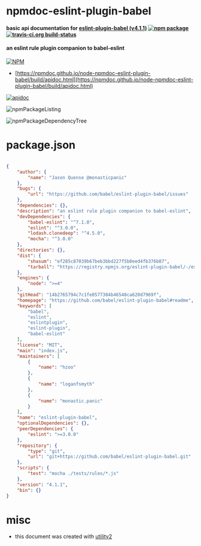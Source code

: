 # npmdoc-eslint-plugin-babel

#### basic api documentation for  [eslint-plugin-babel (v4.1.1)](https://github.com/babel/eslint-plugin-babel#readme)  [![npm package](https://img.shields.io/npm/v/npmdoc-eslint-plugin-babel.svg?style=flat-square)](https://www.npmjs.org/package/npmdoc-eslint-plugin-babel) [![travis-ci.org build-status](https://api.travis-ci.org/npmdoc/node-npmdoc-eslint-plugin-babel.svg)](https://travis-ci.org/npmdoc/node-npmdoc-eslint-plugin-babel)

#### an eslint rule plugin companion to babel-eslint

[![NPM](https://nodei.co/npm/eslint-plugin-babel.png?downloads=true&downloadRank=true&stars=true)](https://www.npmjs.com/package/eslint-plugin-babel)

- [https://npmdoc.github.io/node-npmdoc-eslint-plugin-babel/build/apidoc.html](https://npmdoc.github.io/node-npmdoc-eslint-plugin-babel/build/apidoc.html)

[![apidoc](https://npmdoc.github.io/node-npmdoc-eslint-plugin-babel/build/screenCapture.buildCi.browser.%252Ftmp%252Fbuild%252Fapidoc.html.png)](https://npmdoc.github.io/node-npmdoc-eslint-plugin-babel/build/apidoc.html)

![npmPackageListing](https://npmdoc.github.io/node-npmdoc-eslint-plugin-babel/build/screenCapture.npmPackageListing.svg)

![npmPackageDependencyTree](https://npmdoc.github.io/node-npmdoc-eslint-plugin-babel/build/screenCapture.npmPackageDependencyTree.svg)



# package.json

```json

{
    "author": {
        "name": "Jason Quense @monasticpanic"
    },
    "bugs": {
        "url": "https://github.com/babel/eslint-plugin-babel/issues"
    },
    "dependencies": {},
    "description": "an eslint rule plugin companion to babel-eslint",
    "devDependencies": {
        "babel-eslint": "^7.1.0",
        "eslint": "^3.0.0",
        "lodash.clonedeep": "^4.5.0",
        "mocha": "^3.0.0"
    },
    "directories": {},
    "dist": {
        "shasum": "ef285c87039b67beb3bbd227f5b0eed4fb376b87",
        "tarball": "https://registry.npmjs.org/eslint-plugin-babel/-/eslint-plugin-babel-4.1.1.tgz"
    },
    "engines": {
        "node": ">=4"
    },
    "gitHead": "14b2765794c7c1fe0577304b46548ca620d7969f",
    "homepage": "https://github.com/babel/eslint-plugin-babel#readme",
    "keywords": [
        "babel",
        "eslint",
        "eslintplugin",
        "eslint-plugin",
        "babel-eslint"
    ],
    "license": "MIT",
    "main": "index.js",
    "maintainers": [
        {
            "name": "hzoo"
        },
        {
            "name": "loganfsmyth"
        },
        {
            "name": "monastic.panic"
        }
    ],
    "name": "eslint-plugin-babel",
    "optionalDependencies": {},
    "peerDependencies": {
        "eslint": ">=3.0.0"
    },
    "repository": {
        "type": "git",
        "url": "git+https://github.com/babel/eslint-plugin-babel.git"
    },
    "scripts": {
        "test": "mocha ./tests/rules/*.js"
    },
    "version": "4.1.1",
    "bin": {}
}
```



# misc
- this document was created with [utility2](https://github.com/kaizhu256/node-utility2)
